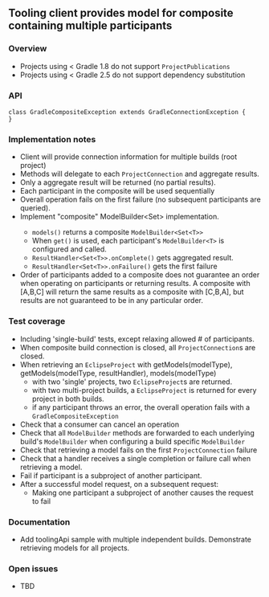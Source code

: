 ## Tooling client provides model for composite containing multiple participants

### Overview

- Projects using < Gradle 1.8 do not support `ProjectPublications`
- Projects using < Gradle 2.5 do not support dependency substitution

### API

    class GradleCompositeException extends GradleConnectionException {
    }

### Implementation notes

- Client will provide connection information for multiple builds (root project)
- Methods will delegate to each `ProjectConnection` and aggregate results.
- Only a aggregate result will be returned (no partial results). 
- Each participant in the composite will be used sequentially
- Overall operation fails on the first failure (no subsequent participants are queried).
- Implement "composite" ModelBuilder<Set<T>> implementation.
    - `models()` returns a composite `ModelBuilder<Set<T>>`
    - When `get()` is used, each participant's `ModelBuilder<T>` is configured and called.
    - `ResultHandler<Set<T>>.onComplete()` gets aggregated result.
    - `ResultHandler<Set<T>>.onFailure()` gets the first failure
- Order of participants added to a composite does not guarantee an order when operating on participants or returning results.  A composite with [A,B,C] will return the same results as a composite with [C,B,A], but results are not guaranteed to be in any particular order.

### Test coverage

- Including 'single-build' tests, except relaxing allowed # of participants.
- When composite build connection is closed, all `ProjectConnection`s are closed.
- When retrieving an `EclipseProject` with getModels(modelType), getModels(modelType, resultHandler), models(modelType)
    - with two 'single' projects, two `EclipseProject`s are returned.
    - with two multi-project builds, a `EclipseProject` is returned for every project in both builds.
    - if any participant throws an error, the overall operation fails with a `GradleCompositeException`
- Check that a consumer can cancel an operation
- Check that all `ModelBuilder` methods are forwarded to each underlying build's `ModelBuilder` when configuring a build specific `ModelBuilder`
- Check that retrieving a model fails on the first `ProjectConnection` failure
- Check that a handler receives a single completion or failure call when retrieving a model. 
- Fail if participant is a subproject of another participant.
- After a successful model request, on a subsequent request:
    - Making one participant a subproject of another causes the request to fail


### Documentation

- Add toolingApi sample with multiple independent builds. Demonstrate retrieving models for all projects.

### Open issues

- TBD
